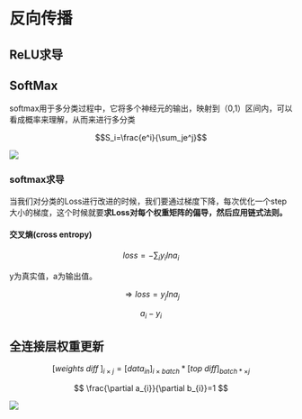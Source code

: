 # 反向传播

## ReLU求导

## SoftMax

softmax用于多分类过程中，它将多个神经元的输出，映射到（0,1）区间内，可以看成概率来理解，从而来进行多分类

$$S_i=\frac{e^i}{\sum_je^j}$$

<img src=http://upload-images.jianshu.io/upload_images/5236230-12cd299a8d571d1e.PNG?imageMogr2/auto-orient/strip%7CimageView2/2/w/1240>

### softmax求导

当我们对分类的Loss进行改进的时候，我们要通过梯度下降，每次优化一个step大小的梯度，这个时候就要**求Loss对每个权重矩阵的偏导，然后应用链式法则。**

#### 交叉熵(cross entropy)

$$loss=-\sum _i y_ilna_i$$

y为真实值，a为输出值。

$$\Rightarrow loss=y_jlna_j$$

$$a_i-y_i$$

## 全连接层权重更新

$$[weights\; diff\;]_{i\times  j}=[data_{in}]_{i\times batch} *[top\;diff]_{batch*\times j}$$

$$
\frac{\partial a_{i}}{\partial b_{i}}=1
$$

<img src="https://img-blog.csdn.net/20180731151033235?watermark/2/text/aHR0cHM6Ly9ibG9nLmNzZG4ubmV0L3dlaXhpbl8zNzI1MTA0NA==/font/5a6L5L2T/fontsize/400/fill/I0JBQkFCMA==/dissolve/0">